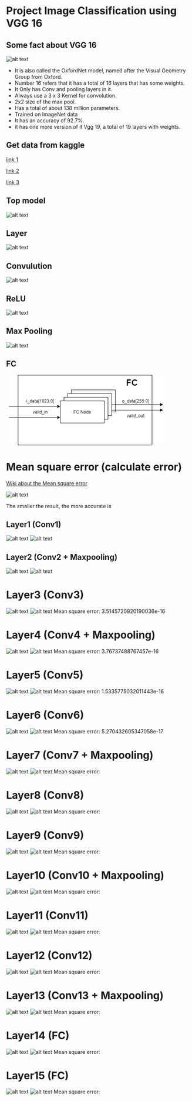 # Project Image Classification using VGG 16
## Some fact about VGG 16

![alt text](https://github.com/18520381/434_Project_10/blob/main/VGG16%20Project/PNG/VGG16.png)

- It is also called the OxfordNet model, named after the Visual Geometry Group from Oxford.
- Number 16 refers that it has a total of 16 layers that has some weights.
- It Only has Conv and pooling layers in it.
- Always use a 3 x 3 Kernel for convolution.
- 2x2 size of the max pool.
- Has a total of about 138 million parameters.
- Trained on ImageNet data
- It has an accuracy of 92.7%.
- it has one more version of it Vgg 19, a total of 19 layers with weights.
## Get data from kaggle
[link 1](https://www.kaggle.com/kritikseth/fruit-and-vegetable-image-recognition)

[link 2](https://www.kaggle.com/olgabelitskaya/tomato-cultivars)

[link 3](https://www.kaggle.com/moltean/fruits)

## Top model
![alt text](https://github.com/18520381/434_Project_10/blob/main/VGG16%20Project/PNG/TopModel.png)

## Layer
![alt text](https://github.com/18520381/434_Project_10/blob/8d453d747b0485284dd025cddffb31557d99a172/VGG16%20Project/PNG/Layer.png)

## Convulution
![alt text](https://github.com/18520381/434_Project_10/blob/main/VGG16%20Project/PNG/Conv3x3.png)

## ReLU
![alt text](https://github.com/18520381/434_Project_10/blob/main/VGG16%20Project/PNG/ReLU.png)

## Max Pooling  
![alt text](https://github.com/18520381/434_Project_10/blob/main/VGG16%20Project/PNG/Max_Pooling.png)

## FC
![alt text](https://github.com/18520381/434_Project_10/blob/main/VGG16%20Project/PNG/FC.png)

# Mean square error (calculate error)
[Wiki about the Mean square error](https://en.wikipedia.org/wiki/Mean_squared_error)


![alt text](https://github.com/18520381/434_Project_10/blob/3ddc6cf3ec1944ce13b4ee0afa98a33d40a207d5/VGG16%20Project/PNG/MSE.png)


The smaller the result, the more accurate is

## Layer1 (Conv1)
![alt text](https://github.com/18520381/434_Project_10/blob/4d90d9eb0c8d171591f2f7fe538446db9811eea9/VGG16%20Project/PNG/KERAS_Layer1.png)
![alt text](https://github.com/18520381/434_Project_10/blob/e20891091c9c18cbb1f419b18644ac9cc4972478/VGG16%20Project/PNG/RTL_Layer1.png)

## Layer2 (Conv2 + Maxpooling)
![alt text](https://github.com/18520381/434_Project_10/blob/4d90d9eb0c8d171591f2f7fe538446db9811eea9/VGG16%20Project/PNG/KERAS_Layer2.png)
![alt text](https://github.com/18520381/434_Project_10/blob/e20891091c9c18cbb1f419b18644ac9cc4972478/VGG16%20Project/PNG/RTL_Layer2.png)

# Layer3 (Conv3)
![alt text](https://github.com/18520381/434_Project_10/blob/427899418f574cbb64091cf5e243472674495479/VGG16%20Project/PNG/KERAS_Layer3.png)
![alt text](https://github.com/18520381/434_Project_10/blob/427899418f574cbb64091cf5e243472674495479/VGG16%20Project/PNG/RTL_Layer3.png)
Mean square error: 3.5145720920190036e-16

# Layer4 (Conv4 + Maxpooling)
![alt text](https://github.com/18520381/434_Project_10/blob/979e52e331208d408b6704f9e3e2a34c4f74831d/VGG16%20Project/PNG/KERAS_Layer4.png)
![alt text](https://github.com/18520381/434_Project_10/blob/979e52e331208d408b6704f9e3e2a34c4f74831d/VGG16%20Project/PNG/RTL_Layer4.png)
Mean square error: 3.76737488767457e-16

# Layer5 (Conv5)
![alt text](https://github.com/18520381/434_Project_10/blob/7ec3dffb0ff4c6b286b77d185b9e78aa8ca2de55/VGG16%20Project/PNG/KERAS_Layer5.png)
![alt text](https://github.com/18520381/434_Project_10/blob/7ec3dffb0ff4c6b286b77d185b9e78aa8ca2de55/VGG16%20Project/PNG/RTL_Layer5.png)
Mean square error: 1.5335775032011443e-16

# Layer6 (Conv6)
![alt text](https://github.com/18520381/434_Project_10/blob/55753cb2af635b66c6f9924b137d058a14f7ef6b/VGG16%20Project/PNG/KERAS_Layer6.png)
![alt text](https://github.com/18520381/434_Project_10/blob/55753cb2af635b66c6f9924b137d058a14f7ef6b/VGG16%20Project/PNG/RTL_Layer6.png)
Mean square error: 5.270432605347058e-17

# Layer7 (Conv7 + Maxpooling)
![alt text]()
![alt text]()
Mean square error: 

# Layer8 (Conv8)
![alt text]()
![alt text]()
Mean square error: 

# Layer9 (Conv9)
![alt text]()
![alt text]()
Mean square error: 

# Layer10 (Conv10 + Maxpooling)
![alt text]()
![alt text]()
Mean square error: 

# Layer11 (Conv11)
![alt text]()
![alt text]()
Mean square error: 

# Layer12 (Conv12)
![alt text]()
![alt text]()
Mean square error: 

# Layer13 (Conv13 + Maxpooling)
![alt text]()
![alt text]()
Mean square error: 

# Layer14 (FC)
![alt text]()
![alt text]()
Mean square error: 

# Layer15 (FC)
![alt text]()
![alt text]()
Mean square error: 
